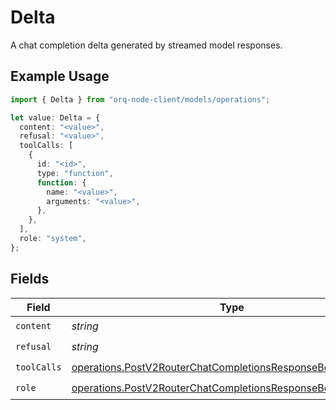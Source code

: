 # Delta

A chat completion delta generated by streamed model responses.

## Example Usage

```typescript
import { Delta } from "orq-node-client/models/operations";

let value: Delta = {
  content: "<value>",
  refusal: "<value>",
  toolCalls: [
    {
      id: "<id>",
      type: "function",
      function: {
        name: "<value>",
        arguments: "<value>",
      },
    },
  ],
  role: "system",
};
```

## Fields

| Field                                                                                                                                        | Type                                                                                                                                         | Required                                                                                                                                     | Description                                                                                                                                  |
| -------------------------------------------------------------------------------------------------------------------------------------------- | -------------------------------------------------------------------------------------------------------------------------------------------- | -------------------------------------------------------------------------------------------------------------------------------------------- | -------------------------------------------------------------------------------------------------------------------------------------------- |
| `content`                                                                                                                                    | *string*                                                                                                                                     | :heavy_check_mark:                                                                                                                           | N/A                                                                                                                                          |
| `refusal`                                                                                                                                    | *string*                                                                                                                                     | :heavy_check_mark:                                                                                                                           | N/A                                                                                                                                          |
| `toolCalls`                                                                                                                                  | [operations.PostV2RouterChatCompletionsResponseBodyToolCalls](../../models/operations/postv2routerchatcompletionsresponsebodytoolcalls.md)[] | :heavy_check_mark:                                                                                                                           | N/A                                                                                                                                          |
| `role`                                                                                                                                       | [operations.PostV2RouterChatCompletionsResponseBodyRole](../../models/operations/postv2routerchatcompletionsresponsebodyrole.md)             | :heavy_check_mark:                                                                                                                           | N/A                                                                                                                                          |